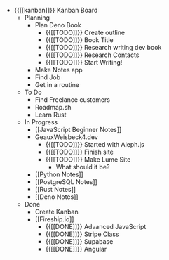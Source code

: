 - {{[[kanban]]}} Kanban Board
    - Planning
        - Plan Deno Book
            - {{[[TODO]]}} Create outline
            - {{[[TODO]]}} Book Title
            - {{[[TODO]]}} Research writing dev book
            - {{[[TODO]]}} Research Contacts
            - {{[[TODO]]}} Start Writing!
        - Make Notes app
        - Find Job
        - Get in a routine
    - To Do
        - Find Freelance customers
        - Roadmap.sh
        - Learn Rust
    - In Progress
        - [[JavaScript Beginner Notes]]
        - GeauxWeisbeck4.dev
            - {{[[TODO]]}} Started with Aleph.js
            - {{[[TODO]]}} Finish site
            - {{[[TODO]]}} Make Lume Site
                - What should it be?
        - [[Python Notes]]
        - [[PostgreSQL Notes]]
        - [[Rust Notes]]
        - [[Deno Notes]]
    - Done
        - Create Kanban
        - [[Fireship.io]]
            - {{[[DONE]]}} Advanced JavaScript
            - {{[[DONE]]}} Stripe Class
            - {{[[DONE]]}} Supabase
            - {{[[DONE]]}} Angular
